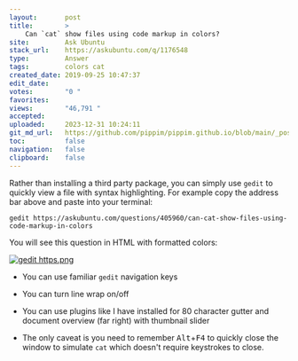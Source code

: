 ```yaml
---
layout:       post
title:        >
    Can `cat` show files using code markup in colors?
site:         Ask Ubuntu
stack_url:    https://askubuntu.com/q/1176548
type:         Answer
tags:         colors cat
created_date: 2019-09-25 10:47:37
edit_date:    
votes:        "0 "
favorites:    
views:        "46,791 "
accepted:     
uploaded:     2023-12-31 10:24:11
git_md_url:   https://github.com/pippim/pippim.github.io/blob/main/_posts/2019/2019-09-25-Can-_cat_-show-files-using-code-markup-in-colors_.md
toc:          false
navigation:   false
clipboard:    false
---
```


Rather than installing a third party package, you can simply use `gedit` to quickly view a file with syntax highlighting. For example copy the address bar above and paste into your terminal:

``` 
gedit https://askubuntu.com/questions/405960/can-cat-show-files-using-code-markup-in-colors
```

You will see this question in HTML with formatted colors:

[![gedit https.png][1]][1]

- You can use familiar `gedit` navigation keys
- You can turn line wrap on/off
- You can use plugins like I have installed for 80 character gutter and document overview (far right) with thumbnail slider
- The only caveat is you need to remember <kbd>Alt</kbd>+<kbd>F4</kbd> to quickly close the window to simulate `cat` which doesn't require keystrokes to close.

  [1]: https://i.stack.imgur.com/ksYSZ.png
